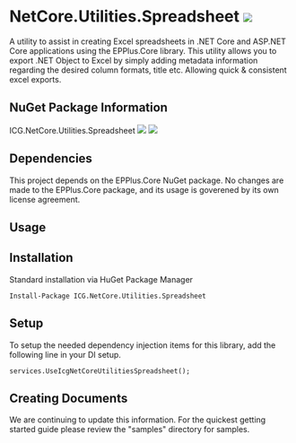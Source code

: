 # NetCore.Utilities.Spreadsheet ![](https://img.shields.io/github/license/iowacomputergurus/netcore.utilities.spreadsheet.svg)
A utility to assist in creating Excel spreadsheets in .NET Core and ASP.NET Core applications using the EPPlus.Core library.  This utility allows you to export .NET Object to Excel by simply adding metadata information regarding the desired column formats, title etc.  Allowing quick & consistent excel exports.

## NuGet Package Information
ICG.NetCore.Utilities.Spreadsheet ![](https://img.shields.io/nuget/v/icg.netcore.utilities.spreadsheet.svg) ![](https://img.shields.io/nuget/dt/icg.netcore.utilities.spreadsheet.svg)

## Dependencies
This project depends on the EPPlus.Core NuGet package.  No changes are made to the EPPlus.Core package, and its usage is goverened by its own license agreement.

## Usage

## Installation
Standard installation via HuGet Package Manager
```
Install-Package ICG.NetCore.Utilities.Spreadsheet
```

## Setup
To setup the needed dependency injection items for this library, add the following line in your DI setup.
```
services.UseIcgNetCoreUtilitiesSpreadsheet();
```

## Creating Documents

We are continuing to update this information.  For the quickest getting started guide please review the "samples" directory for samples.